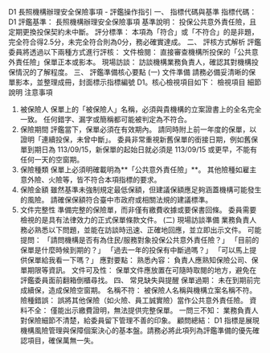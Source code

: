D1 長照機構辦理安全保險事項 - 評鑑操作指引
一、 指標代碼與基準
指標代碼： D1
評鑑基準： 長照機構辦理安全保險事項
基準說明： 投保公共意外責任險，且定期更換投保契約未中斷。
評分標準： 本項為「符合」或「不符合」的是非題，完全符合得2.5分，未完全符合則為0分，務必確實達成。
二、 評核方式解析
評鑑委員將透過以下兩種方式進行評核：
文件檢閱： 直接審查機構所投保的「公共意外責任險」保單正本或影本。
現場訪談： 訪談機構業務負責人，確認其對機構投保情況的了解程度。
三、 評鑑準備核心要點
(一) 文件準備
請務必備妥清晰的保單影本，並整理成冊，封面標示指標編號 D1。核心檢視項目如下：
檢視項目
細節說明
注意事項
1. 被保險人
保單上的「被保險人」名稱，必須與貴機構的立案證書上的全名完全一致。
任何錯字、漏字或簡稱都可能被判定為不符合。
2. 保險期間
評鑑當下，保單必須在有效期內。 請同時附上前一年度的保單，以證明「連續投保，未曾中斷」。
委員非常重視新舊保單的銜接日期，例如舊保單到期日為 113/09/15，新保單的起始日就必須是 113/09/15 或更早，不能有任何一天的空窗期。
3. 保險種類
保單上必須明確載明為**「公共意外責任險」**。
其他險種如雇主意外險、火險等，皆不符合本項指標的要求。
4. 保險金額
雖然基準未強制規定最低保額，但建議保額應足夠涵蓋機構可能發生的風險。
請確保保額符合臺中市政府或相關法規的建議標準。
5. 文件完整性
準備完整的保險單，而非僅有繳費收據或要保書回條。
委員需要檢視的是具有法律效力的正式保單條款文件。
(二) 現場訪談準備
業務負責人務必熟悉以下問題，並能在訪談時迅速、正確地回應，並立即出示文件。
可能提問：
「請問機構是否有為住民/服務對象投保公共意外責任險？」
「目前的保單是什麼時候到期的？」
「過去一年的投保有中斷過嗎？」
「可以馬上提供保單給我看一下嗎？」
應對要點：
熟悉內容： 負責人應熟知保險公司、保單期限等資訊。
文件可及性： 保單文件應放置在可隨時取閱的地方，避免在評鑑委員面前翻箱倒櫃尋找。
四、 常見缺失與提醒
保單過期： 未在到期前完成續保，造成保險空窗期。
名稱不符： 被保險人名稱與機構立案名稱不符。
險種錯誤： 誤將其他保險（如火險、員工誠實險）當作公共意外責任險。
資料不全： 僅能出示繳費證明，無法提供完整保單。
一問三不知： 業務負責人對保險細節不清楚，給委員留下管理不善的印象。
顧問總結：
D1 指標是展現機構風險管理與保障個案決心的基本盤。請務必將此項列為評鑑準備的優先確認項目，確保萬無一失。